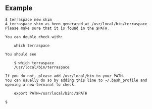 ## Example

    $ terraspace new shim
    A terraspace shim as been generated at /usr/local/bin/terraspace
    Please make sure that it is found in the $PATH.

    You can double check with:

        which terraspace

    You should see

        $ which terraspace
        /usr/local/bin/terraspace

    If you do not, please add /usr/local/bin to your PATH.
    You can usually do so by adding this line to ~/.bash_profile and opening a new terminal to check.

        export PATH=/usr/local/bin:/$PATH

    $